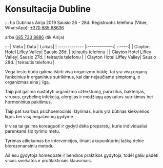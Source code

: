 # Konsultacija Dubline

::: tip Dublinas Airija 2019 Sausio 26 - 28d.
Registruotis telefonu (Viber, WhatsApp): <a href="tel:+37068568636">+370 685 68636</a>  

arba <a href="tel:+353857338886">085 733 8886</a> (tik Airija)

:::
| Vieta         | Data          | Laikas|
| ------------- |:-------------:| :-----:|
| Clayton Hotel Liffey Valley| Sausio 26d. | teirautis telefonu |
| Clayton Hotel Liffey Valley| Sausio 27d. | teirautis telefonu |
| Clayton Hotel Liffey Valley| Sausio 28d. | teirautis telefonu |

Vega testo būdu galima ištirti visą organizmo būklę, tai yra visų organų funkcinius ir organinius sutrikimus, kai dar nejaučiame simptomų, o organizmas eina į ligą.

Taip pat galima nustatyti organizmo užterštumą, parazitus, bakterijas, virusus, grybelinę infekciją, alergijas  ir medžiagų apykaitos  sutrikimus bei hormoninius pakitimus.

Taip pat svarbus psichoemocinis ištyrimas, kuris yra būtinas kiekvienos ligos bei visų negalavimų gydyme.

Ir visa tai galima koreaguoti ir gydyti dėka preparatų, kurie individualiai parenkami šio tyrimo metu.

Tyrimas atliekamas be intervencijos, tiriant akupunktūrinį tašką delne biorezonansiniu metodu.

Aš esu gydytoja homeopatė ir bendros praktikos gydytoja, todėl galiu padėti visais sveikatos ir profilaktiniais klausimais.